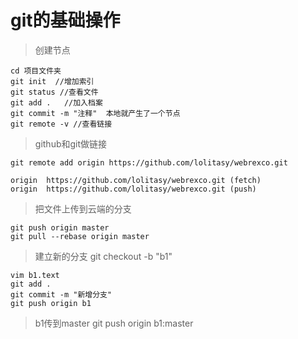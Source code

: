 # git的基础操作 # 
> 创建节点

  	cd 项目文件夹
  	git init  //增加索引
  	git status //查看文件
  	git add .   //加入档案
  	git commit -m "注释"  本地就产生了一个节点
  	git remote -v //查看链接

> github和git做链接

  	git remote add origin https://github.com/lolitasy/webrexco.git

  	origin	https://github.com/lolitasy/webrexco.git (fetch)
  	origin	https://github.com/lolitasy/webrexco.git (push)

> 把文件上传到云端的分支

  	git push origin master
  	git pull --rebase origin master

> 建立新的分支
  	git checkout -b "b1"

  	vim b1.text
  	git add .
  	git commit -m "新增分支"
  	git push origin b1

> b1传到master
  	git push origin b1:master